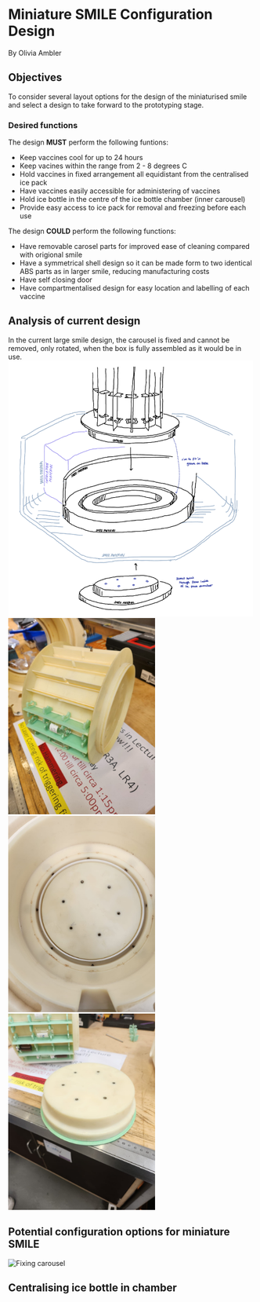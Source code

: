 # Miniature SMILE Configuration Design
By Olivia Ambler

## Objectives

To consider several layout options for the design of the miniaturised smile and select a design to take forward to the prototyping stage.

### Desired functions

The design **MUST** perform the following funtions:
* Keep vaccines cool for up to 24 hours
* Keep vacines within the range from 2 - 8 degrees C
* Hold vaccines in fixed arrangement all equidistant from the centralised ice pack
* Have vaccines easily accessible for administering of vaccines
* Hold ice bottle in the centre of the ice bottle chamber (inner carousel)
* Provide easy access to ice pack for removal and freezing before each use

The design **COULD** perform the following functions:
* Have removable carosel parts for improved ease of cleaning compared with origional smile
* Have a symmetrical shell design so it can be made form to two identical ABS parts as in larger smile, reducing manufacturing costs
* Have self closing door
* Have compartmentalised design for easy location and labelling of each vaccine

## Analysis of current design

In the current large smile design, the carousel is fixed and cannot be removed, only rotated, when the box is fully assembled as it would be in use.
<br><img src="Photos/Internal_big.png" alt="Configuration of large smile" width="500"/>
<br><img src="Photos/Big_car.jpeg" alt="Carousel of large smile" width="300"/>
<img src="Photos/Big_in.jpeg" alt="inner base of large smile" width="300"/>
<img src="Photos/Big_base.jpeg" alt="fixed lid of large smile" width="300"/>

## Potential configuration options for miniature SMILE
<img src="Photos/screw.png" alt="Fixing carousel" width="300"/>

## Centralising ice bottle in chamber

